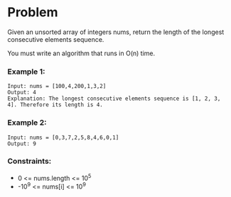 # Problem

Given an unsorted array of integers nums, return the length of the longest consecutive elements sequence.

You must write an algorithm that runs in O(n) time.

### Example 1:

```
Input: nums = [100,4,200,1,3,2]
Output: 4
Explanation: The longest consecutive elements sequence is [1, 2, 3, 4]. Therefore its length is 4.
```

### Example 2:
```
Input: nums = [0,3,7,2,5,8,4,6,0,1]
Output: 9
```

### Constraints:

- 0 <= nums.length <= 10<sup>5</sup>
- -10<sup>9</sup> <= nums[i] <= 10<sup>9</sup>




